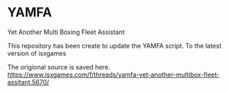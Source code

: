 # YAMFA
Yet Another Multi Boxing Fleet Assistant

This repository has been create to update the YAMFA script.
To the latest version of isxgames

The origional source is saved here.
https://www.isxgames.com/f/threads/yamfa-yet-another-multibox-fleet-assitant.5670/
